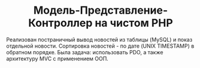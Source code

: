 <h1 align="center">Модель-Представление-Контроллер на чистом PHP</h1>
<p>
Реализован постраничный вывод новостей из таблицы (MySQL) и показ отдельной новости.
Сортировка новостей - по дате (UNIX TIMESTAMP) в обратном порядке.
Была задача: использовать PDO, а также архитектуру MVC с применением ООП.
</p>
